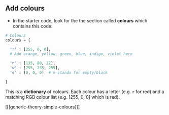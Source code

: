 ## Add colours

+ In the starter code, look for the the section called **colours** which contains this code:

```python
# Colours
colours = {

  'r' : [255, 0, 0],
  # Add orange, yellow, green, blue, indigo, violet here

  'n' : [135, 80, 22],
  'w' : [255, 255, 255],
  'e' : [0, 0, 0]  # e stands for empty/black

}
```

This is a **dictionary** of colours. Each colour has a letter (e.g. `r` for red) and a matching RGB colour list (e.g. [255, 0, 0] which is red).

[[[generic-theory-simple-colours]]]
